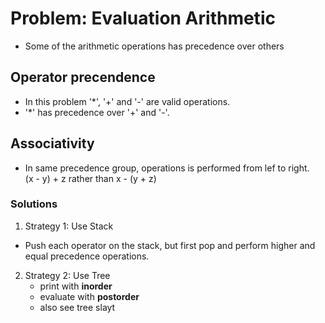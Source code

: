 # Problem: Evaluation Arithmetic
- Some of the arithmetic operations has precedence over others 


## Operator precendence
- In this problem '*', '+' and '-' are valid operations.
- '*' has precedence over '+' and '-'.

## Associativity
- In same precedence group, operations is performed from lef to right.  
	(x - y) + z rather than x - (y + z)

### Solutions

1. Strategy 1: Use Stack
- Push each operator on the stack, but first pop and
perform higher and equal precedence operations.

2. Strategy 2: Use Tree 
	- print with **inorder** 
	- evaluate with **postorder** 
	- also see tree slayt


